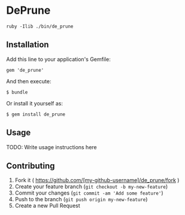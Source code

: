 # DePrune

    ruby -Ilib ./bin/de_prune

## Installation

Add this line to your application's Gemfile:

    gem 'de_prune'

And then execute:

    $ bundle

Or install it yourself as:

    $ gem install de_prune

## Usage

TODO: Write usage instructions here

## Contributing

1. Fork it ( https://github.com/[my-github-username]/de_prune/fork )
2. Create your feature branch (`git checkout -b my-new-feature`)
3. Commit your changes (`git commit -am 'Add some feature'`)
4. Push to the branch (`git push origin my-new-feature`)
5. Create a new Pull Request
